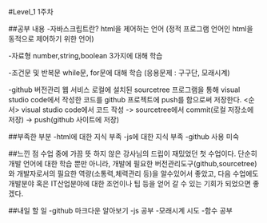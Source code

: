 #Level_1 1주차

##공부 내용
-자바스크립트란?
html을 제어하는 언어
(정적 프로그램 언어인 html을 동적으로 제어하기 위한 언어)

-자료형
number,string,boolean 3가지에 대해 학습

-조건문 및 반복문
while문, for문에 대해 학습
(응용문제 : 구구단, 모래시계)

-github
버전관리 웹 서비스
로컬에 설치된 sourcetree 프로그램을 통해 visual studio code에서 작성한 코드를 github 프로젝트에 push를 함으로써 저장한다.
<순서>
visual studio code에서 코드 작성 -> sourcetree에서 commit(로컬 저장소에 저장) -> push(github 사이트에 저장)

##부족한 부분
-html에 대한 지식 부족
-js에 대한 지식 부족
-github 사용 미숙

##느낀 점
수업 중에 가끔 뜻 하지 않은 강사님의 드립이 재밌었던 첫 수업이다.
단순히 개발 언어에 대한 학습 뿐만 아니라, 개발에 필요한 버전관리도구(github,sourcetree)와 개발자로서의 필요한 역량(소통력,체력관리 등)을 알수있어서 좋았고, 다음 수업에도 개발분야 혹은 IT산업분야에 대한 조언이나 팁 등을 얻어 갈 수 있는 기회가 되었으면 좋겠다.

##내일 할 일
-github 마크다운 알아보기
-js 공부
-모래시계 시도
-함수 공부
